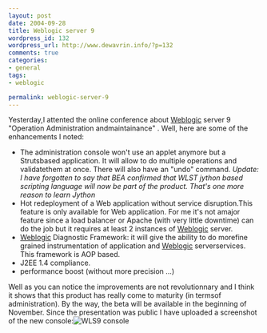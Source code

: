 ```yaml
--- 
layout: post
date: 2004-09-28
title: Weblogic server 9
wordpress_id: 132
wordpress_url: http://www.dewavrin.info/?p=132
comments: true
categories: 
- general
tags:
- weblogic

permalink: weblogic-server-9
---
```


Yesterday,I attented the online conference about [Weblogic](http://edocs.bea.com/wls/docs81/notes/issues.html "Known issues") server 9 "Operation Administration andmaintainance" . Well, here are some of the enhancements I noted:
- The administration console won't use an applet anymore but a Strutsbased application. It will allow to do multiple operations and validatethem at once. There will also have an "undo" command.
 _Update: I have forgotten to say that BEA confirmed that WLST jython based scripting language will now be part of the product. That's one more reason to learn Jython_
- Hot redeployment of a Web application without service disruption.This feature is only available for Web application. For me it's not amajor feature since a load balancer or Apache (with very little downtime) can do the job but it requires at least 2 instances of [Weblogic](http://edocs.bea.com/wls/docs81/notes/issues.html "Known issues") server.
- [Weblogic](http://edocs.bea.com/wls/docs81/notes/issues.html "Known issues") Diagnostic Framework: it will give the ability to do morefine grained instrumentation of application and [Weblogic](http://edocs.bea.com/wls/docs81/notes/issues.html "Known issues") serverservices. This framework is AOP based.
- J2EE 1.4 compliance.
- performance boost (without more precision ...)

Well as you can notice the improvements are not revolutionnary and I think it shows that this product has really come to maturity (in termsof administration). By the way, the beta will be available in the beginning of November. Since the presentation was public I have uploaded a screenshot of the new console:![WLS9 console](/images/custom/console.jpg)
